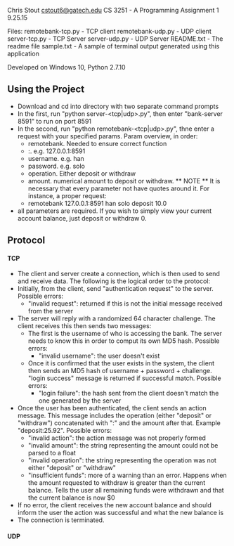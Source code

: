 Chris Stout
cstout6@gatech.edu
CS 3251 - A
Programming Assignment 1
9.25.15

Files:
remotebank-tcp.py - TCP client
remotebank-udp.py - UDP client
server-tcp.py - TCP Server
server-udp.py - UDP Server
README.txt - The readme file
sample.txt - A sample of terminal output generated using this application

Developed on Windows 10, Python 2.7.10

## Using the Project
	
* Download and cd into directory with two separate command prompts
* In the first, run "python server-<tcp|udp>.py", then enter "bank-server 8591" to run on port 8591 
* In the second, run "python remotebank-<tcp|udp>.py", thne enter a request with your specified params. Param overview, in order:
	* remotebank. Needed to ensure correct function 
	* <Server IP address>:<Remote port no.>. e.g. 127.0.0.1:8591
	* username. e.g. han
	* password. e.g. solo
	* operation. Either deposit or withdraw
	* amount. numerical amount to deposit or withdraw.
	** NOTE ** It is necessary that every parameter not have quotes around it. For instance, a proper request:
	* remotebank 127.0.0.1:8591 han solo deposit 10.0
* all parameters are required. If you wish to simply view your current account balance, just deposit or withdraw 0.

## Protocol

#### TCP
* The client and server create a connection, which is then used to send and receive data. The following is the logical order to the protocol:
* Initially, from the client, send "authentication request" to the server. Possible errors:
	* "invalid request": returned if this is not the initial message received from the server
* The server will reply with a randomized 64 character challenge. The client receives this then sends two messages:
	* The first is the username of who is accessing the bank. The server needs to know this in order to comput its own MD5 hash. Possible errors:
		* "invalid username": the user doesn't exist
	* Once it is confirmed that the user exists in the system, the client then sends an MD5 hash of username + password + challenge. "login success" message is returned if successful match. Possible errors:
		* "login failure": the hash sent from the client doesn't match the one generated by the server
* Once the user has been authenticated, the client sends an action message. This message includes the operation (either "deposit" or "withdraw") concatenated with ":" and the amount after that. Example "deposit:25.92". Possible errors:
	* "invalid action": the action message was not properly formed
	* "invalid amount": the string representing the amount could not be parsed to a float
	* "invalid operation": the string representing the operation was not either "deposit" or "withdraw"
	* "insufficient funds": more of a warning than an error. Happens when the amount requested to withdraw is greater than the current balance. Tells the user all remaining funds were withdrawn and that the current balance is now $0
* If no error, the client receives the new account balance and should inform the user the action was successful and what the new balance is
* The connection is terminated.

#### UDP